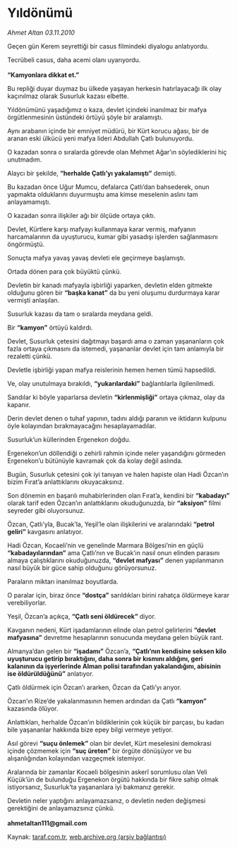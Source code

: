 # Yıldönümü

*Ahmet Altan 03.11.2010*

<div class="yazi"><p>Geçen gün Kerem seyrettiği bir casus filmindeki diyalogu anlatıyordu.</p>
<p>Tecrübeli casus, daha acemi olanı uyarıyordu.<br/><br/><b>“Kamyonlara dikkat et.”</b></p>
<p>Bu repliği duyar duymaz bu ülkede yaşayan herkesin hatırlayacağı ilk olay kaçınılmaz olarak Susurluk kazası elbette.</p>
<p>Yıldönümünü yaşadığımız o kaza, devlet içindeki inanılmaz bir mafya örgütlenmesinin üstündeki örtüyü şöyle bir aralamıştı.</p>
<p>Aynı arabanın içinde bir emniyet müdürü, bir Kürt korucu ağası, bir de aranan eski ülkücü yeni mafya lideri Abdullah Çatlı bulunuyordu.</p>
<p>O kazadan sonra o sıralarda görevde olan Mehmet Ağar’ın söylediklerini hiç unutmadım.</p>
<p>Alaycı bir şekilde, <b>“herhalde Çatlı’yı yakalamıştı”</b> demişti.</p>
<p>Bu kazadan önce Uğur Mumcu, defalarca Çatlı’dan bahsederek, onun yapmakta olduklarını duyurmuştu ama kimse meselenin aslını tam anlayamamıştı.</p>
<p>O kazadan sonra ilişkiler ağı bir ölçüde ortaya çıktı.</p>
<p>Devlet, Kürtlere karşı mafyayı kullanmaya karar vermiş, mafyanın harcamalarının da uyuşturucu, kumar gibi yasadışı işlerden sağlanmasını öngörmüştü.</p>
<p>Sonuçta mafya yavaş yavaş devleti ele geçirmeye başlamıştı.</p>
<p>Ortada dönen para çok büyüktü çünkü.</p>
<p>Devletin bir kanadı mafyayla işbirliği yaparken, devletin elden gitmekte olduğunu gören bir <b>“başka kanat”</b> da bu yeni oluşumu durdurmaya karar vermişti anlaşılan.</p>
<p>Susurluk kazası da tam o sıralarda meydana geldi.</p>
<p>Bir <b>“kamyon”</b> örtüyü kaldırdı.</p>
<p>Devlet, Susurluk çetesini dağıtmayı başardı ama o zaman yaşananların çok fazla ortaya çıkmasını da istemedi, yaşananlar devlet için tam anlamıyla bir rezaletti çünkü.</p>
<p>Devletle işbirliği yapan mafya reislerinin hemen hemen tümü hapsedildi.</p>
<p>Ve, olay unutulmaya bırakıldı, <b>“yukarılardaki”</b> bağlantılarla ilgilenilmedi.</p>
<p>Sandılar ki böyle yaparlarsa devletin <b>“kirlenmişliği”</b> ortaya çıkmaz, olay da kapanır.</p>
<p>Derin devlet denen o tuhaf yapının, tadını aldığı paranın ve iktidarın kulpunu öyle kolayından bırakmayacağını hesaplayamadılar.</p>
<p>Susurluk’un küllerinden Ergenekon doğdu.</p>
<p>Ergenekon’un döllendiği o zehirli rahmin içinde neler yaşandığını görmeden Ergenekon’u bütünüyle kavramak çok da kolay değil aslında.</p>
<p>Bugün, Susurluk çetesini çok iyi tanıyan ve halen hapiste olan Hadi Özcan’ın bizim Fırat’a anlattıklarını okuyacaksınız.</p>
<p>Son dönemin en başarılı muhabirlerinden olan Fırat’a, kendini bir <b>“kabadayı”</b> olarak tarif eden Özcan’ın anlattıklarını okuduğunuzda, bir <b>“aksiyon”</b> filmi seyreder gibi oluyorsunuz.</p>
<p>Özcan, Çatlı’yla, Bucak’la, Yeşil’le olan ilişkilerini ve aralarındaki <b>“petrol geliri”</b> kavgasını anlatıyor.</p>
<p>Hadi Özcan, Kocaeli’nin ve genelinde Marmara Bölgesi’nin en güçlü <b>“kabadayılarından”</b> ama Çatlı’nın ve Bucak’ın nasıl onun elinden parasını almaya çalıştıklarını okuduğunuzda, <b>“devlet mafyası”</b> denen yapılanmanın nasıl büyük bir güce sahip olduğunu görüyorsunuz.</p>
<p>Paraların miktarı inanılmaz boyutlarda.</p>
<p>O paralar için, biraz önce <b>“dostça”</b> sarıldıkları birini rahatça öldürmeye karar verebiliyorlar.</p>
<p>Yeşil, Özcan’a açıkça, <b>“Çatlı seni öldürecek”</b> diyor.</p>
<p>Kavganın nedeni, Kürt işadamlarının elinde olan petrol gelirlerini <b>“devlet mafyasına”</b> devretme hesaplarının sonucunda meydana gelen büyük rant.</p>
<p>Almanya’dan gelen bir <b>“işadamı”</b> Özcan’a, <b>“Çatlı’nın kendisine seksen kilo uyuşturucu getirip bıraktığını, daha sonra bir kısmını aldığını, geri kalanının da işyerlerinde Alman polisi tarafından yakalandığını, abisinin ise öldürüldüğünü”</b> anlatıyor.</p>
<p>Çatlı öldürmek için Özcan’ı ararken, Özcan da Çatlı’yı arıyor.</p>
<p>Özcan’ın Rize’de yakalanmasının hemen ardından da Çatlı <b>“kamyon”</b> kazasında ölüyor.</p>
<p>Anlattıkları, herhalde Özcan’ın bildiklerinin çok küçük bir parçası, bu kadarı bile yaşananlar hakkında bize epey bilgi vermeye yetiyor. </p>
<p>Asıl görevi <b>“suçu önlemek”</b> olan bir devlet, Kürt meselesini demokrasi içinde çözmemek için <b>“suç üreten”</b> bir örgüte dönüşüyor ve bu alışanlığından kolayından vazgeçmek istemiyor.</p>
<p>Aralarında bir zamanlar Kocaeli bölgesinin askerî sorumlusu olan Veli Küçük’ün de bulunduğu Ergenekon örgütü hakkında bir fikre sahip olmak istiyorsanız, Susurluk’ta yaşananlara iyi bakmanız gerekir.</p>
<p>Devletin neler yaptığını anlayamazsanız, o devletin neden değişmesi gerektiğini de anlayamazsınız çünkü.<br/><br/><b>ahmetaltan111@gmail.com </b></p></div>

Kaynak: [taraf.com.tr](m), [web.archive.org (arşiv bağlantısı)](http://web.archive.org/web/20101105105308/http://www0.taraf.com.tr:80/ahmet-altan/makale-yildonumu.htm)

